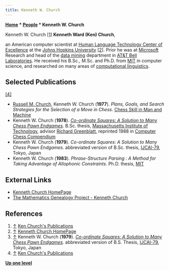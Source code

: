 ```yaml
---
title: Kenneth W. Church
---
```

**[Home](Home "Home") \* [People](People "People") \* Kenneth W. Church**



 [](http://www.cs.jhu.edu/~kchurch/wwwfiles/publications.html) Kenneth W. Church <a id="cite-note-1" href="#cite-ref-1">[1]</a> 
**Kenneth Ward (Ken) Church**,  

an American computer scientist at [Human Language Technology Center of Excellence](http://web.jhu.edu/hltcoe) at the [Johns Hopkins University](https://en.wikipedia.org/wiki/Johns_Hopkins_University) <a id="cite-note-2" href="#cite-ref-2">[2]</a>. Prior he was at [Microsoft](Microsoft "Microsoft") Research and head of the [data mining](https://en.wikipedia.org/wiki/Data_mining) department in [AT&T Bell Laboratories](Bell_Laboratories "Bell Laboratories"). He received his B.Sc., M.Sc. and Ph.D. from [MIT](Massachusetts_Institute_of_Technology "Massachusetts Institute of Technology") in computer science, and researched on many areas of [computational linguistics](https://en.wikipedia.org/wiki/Computational_linguistics). 



## Selected Publications


<a id="cite-note-4" href="#cite-ref-4">[4]</a>



* [Russell M. Church](index.php?title=Russell_M._Church&action=edit&redlink=1 "Russell M. Church (page does not exist)"), Kenneth W. Church (**1977**). *Plans, Goals, and Search Strategies for the Selection of a Move in Chess*. [Chess Skill in Man and Machine](Chess_Skill_in_Man_and_Machine "Chess Skill in Man and Machine")
* Kenneth W. Church (**1978**). *[Co-ordinate Squares: A Solution to Many Chess Pawn Endgames](http://dl.acm.org/citation.cfm?id=67030)*. B.Sc. thesis, [Massachusetts Institute of Technology](Massachusetts_Institute_of_Technology "Massachusetts Institute of Technology"), advisor [Richard Greenblatt](Richard_Greenblatt "Richard Greenblatt"), reprinted 1988 in [Computer Chess Compendium](Computer_Chess_Compendium "Computer Chess Compendium")
* Kenneth W. Church (**1979**). *Co-ordinate Squares: A Solution to Many Chess Pawn Endgames*. abbreviated version of B.Sc. thesis, [IJCAI-79](Conferences#IJCAI1979 "Conferences"), Tokyo, Japan
* Kenneth W. Church (**1983**). *Phrase-Structure Parsing : A Method for Taking Advantage of Allophonic Constraints*. Ph.D. thesis, [MIT](Massachusetts_Institute_of_Technology "Massachusetts Institute of Technology")


## External Links


* [Kenneth Church HomePage](http://www.cs.jhu.edu/~kchurch/)
* [The Mathematics Genealogy Project - Kenneth Church](http://genealogy.math.ndsu.nodak.edu/id.php?id=97406)


## References


1. <a id="cite-ref-1" href="#cite-note-1">↑</a> [Ken Church's Publications](http://www.cs.jhu.edu/~kchurch/wwwfiles/publications.html)
2. <a id="cite-ref-2" href="#cite-note-2">↑</a> [Kenneth Church HomePage](https://jshare.johnshopkins.edu/kchurch4/public_html/)
3. <a id="cite-ref-3" href="#cite-note-3">↑</a> Kenneth W. Church (**1979**). *[Co-ordinate Squares: A Solution to Many Chess Pawn Endgames](http://dl.acm.org/citation.cfm?id=67030)*. abbreviated version of B.S. Thesis, [IJCAI-79](Conferences#IJCAI1979 "Conferences"), Tokyo, Japan
4. <a id="cite-ref-4" href="#cite-note-4">↑</a> [Ken Church's Publications](http://www.cs.jhu.edu/~kchurch/wwwfiles/publications.html)

**[Up one level](People "People")**







 
